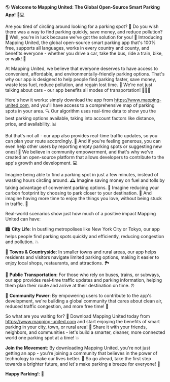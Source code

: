 🌎 **Welcome to Mapping United: The Global Open-Source Smart Parking App!** 🚗💻

Are you tired of circling around looking for a parking spot? 🚌 Do you wish there was a way to find parking quickly, save money, and reduce pollution? 🌟 Well, you're in luck because we've got the solution for you! 🎉 Introducing Mapping United, the global open-source smart parking app that's 100% free, supports all languages, works in every country and county, and benefits everyone - whether you drive a car, take the bus, ride a train, bike, or walk! 🌈

At Mapping United, we believe that everyone deserves to have access to convenient, affordable, and environmentally-friendly parking options. That's why our app is designed to help people find parking faster, save money, waste less fuel, reduce pollution, and regain lost time. 💪 We're not just talking about cars - our app benefits all modes of transportation! 🚌🚂💨

Here's how it works: simply download the app from https://www.mapping-united.com, and you'll have access to a comprehensive map of parking spots in your area. 🔍 Our algorithm uses real-time data to show you the best parking options available, taking into account factors like distance, price, and availability. 📊

But that's not all - our app also provides real-time traffic updates, so you can plan your route accordingly. 🚗 And if you're feeling generous, you can even help other users by reporting empty parking spots or suggesting new ones! 👥 We believe in community empowerment, and that's why we've created an open-source platform that allows developers to contribute to the app's growth and development. 💻

Imagine being able to find a parking spot in just a few minutes, instead of wasting hours circling around. 🕰️ Imagine saving money on fuel and tolls by taking advantage of convenient parking options. 💸 Imagine reducing your carbon footprint by choosing to park closer to your destination. 🌳 And imagine having more time to enjoy the things you love, without being stuck in traffic. 🕺

Real-world scenarios show just how much of a positive impact Mapping United can have:

🏙️ **City Life**: In bustling metropolises like New York City or Tokyo, our app helps people find parking spots quickly and efficiently, reducing congestion and pollution. 💥

🌳 **Towns & Countryside**: In smaller towns and rural areas, our app helps residents and visitors navigate limited parking options, making it easier to enjoy local shops, restaurants, and attractions. 🏞️

🚂 **Public Transportation**: For those who rely on buses, trains, or subways, our app provides real-time traffic updates and parking information, helping them plan their route and arrive at their destination on time. ⏰

💪 **Community Power**: By empowering users to contribute to the app's development, we're building a global community that cares about clean air, reduced traffic congestion, and more free time! 🌈

So what are you waiting for? 🤔 Download Mapping United today from https://www.mapping-united.com and start enjoying the benefits of smart parking in your city, town, or rural area! 🎉 Share it with your friends, neighbors, and communities - let's build a smarter, cleaner, more connected world one parking spot at a time! 💥

**Join the Movement**: By downloading Mapping United, you're not just getting an app - you're joining a community that believes in the power of technology to make our lives better. 🌟 So go ahead, take the first step towards a brighter future, and let's make parking a breeze for everyone! 💪

**Happy Parking!**: 🚗